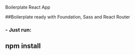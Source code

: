 Boilerplate React App


##Boilerplate ready with Foundation, Sass and React Router

### - Just run:
## npm install
